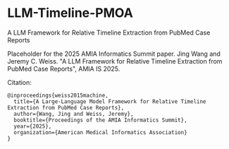 # LLM-Timeline-PMOA
A LLM Framework for Relative Timeline Extraction from PubMed Case Reports

Placeholder for the 2025 AMIA Informatics Summit paper.  Jing Wang and Jeremy C. Weiss. "A LLM Framework for Relative Timeline Extraction from PubMed Case Reports", AMIA IS 2025.

Citation:
```
@inproceedings{weiss2015machine,
  title={A Large-Language Model Framework for Relative Timeline Extraction from PubMed Case Reports},
  author={Wang, Jing and Weiss, Jeremy},
  booktitle={Proceedings of the AMIA Informatics Summit},
  year={2025},
  organization={American Medical Informatics Association}
}
```
